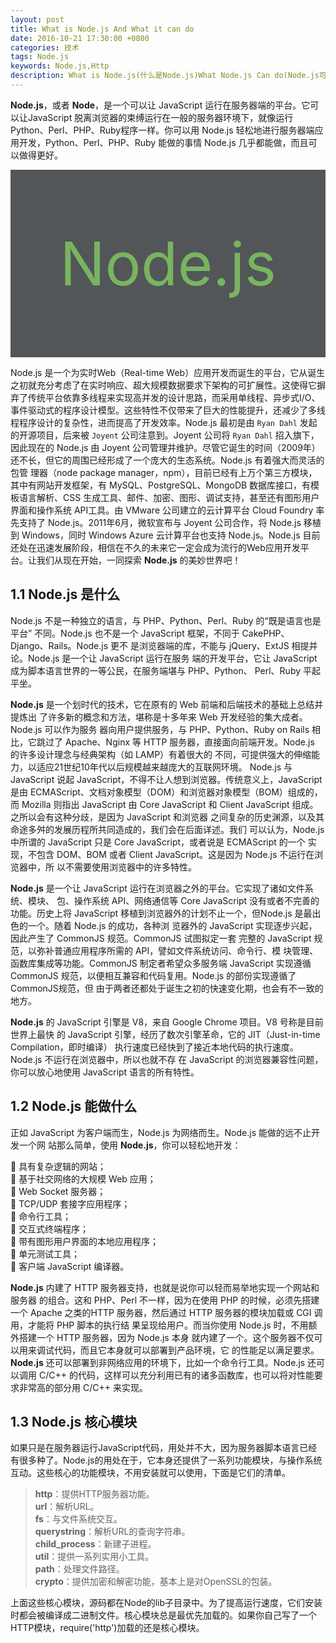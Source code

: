 ```yaml
---
layout: post
title: What is Node.js And What it can do
date: 2016-10-21 17:30:00 +0800
categories: 技术
tags: Node.js
keywords: Node.js,Http
description: What is Node.js(什么是Node.js)What Node.js Can do(Node.js可以作什么);
---
```


**Node.js**，或者 **Node**，是一个可以让 JavaScript 运行在服务器端的平台。它可以让JavaScript 脱离浏览器的束缚运行在一般的服务器环境下，就像运行 Python、Perl、PHP、Ruby程序一样。你可以用 Node.js 轻松地进行服务器端应用开发，Python、Perl、PHP、Ruby 能做的事情 Node.js 几乎都能做，而且可以做得更好。

<style>
.nodejs{
    color: #79B45F;
    font-size: 96px;
    background-color: #525659;
    width: 100%;
    min-height: 100px;
    line-height: 300px;
    text-align: center;
}
</style>   

<div class="nodejs">Node.js</div>

Node.js 是一个为实时Web（Real-time Web）应用开发而诞生的平台，它从诞生之初就充分考虑了在实时响应、超大规模数据要求下架构的可扩展性。这使得它摒弃了传统平台依靠多线程来实现高并发的设计思路，而采用单线程、异步式I/O、事件驱动式的程序设计模型。这些特性不仅带来了巨大的性能提升，还减少了多线程程序设计的复杂性，进而提高了开发效率。Node.js 最初是由 `Ryan Dahl` 发起的开源项目，后来被 `Joyent` 公司注意到。Joyent 公司将 `Ryan Dahl` 招入旗下，因此现在的 Node.js 由 Joyent 公司管理并维护。尽管它诞生的时间（2009年）还不长，但它的周围已经形成了一个庞大的生态系统。Node.js 有着强大而灵活的包管
理器（node package manager，npm），目前已经有上万个第三方模块，其中有网站开发框架，有 MySQL、PostgreSQL、MongoDB 数据库接口，有模板语言解析、CSS 生成工具、邮件、加密、图形、调试支持，甚至还有图形用户界面和操作系统 API工具。由 VMware 公司建立的云计算平台 Cloud Foundry 率先支持了 Node.js。2011年6月，微软宣布与 Joyent 公司合作，将 Node.js 移植到 Windows，同时 Windows Azure 云计算平台也支持 Node.js。Node.js 目前还处在迅速发展阶段，相信在不久的未来它一定会成为流行的Web应用开发平台。让我们从现在开始，一同探索 **Node.js** 的美妙世界吧！

## 1.1 Node.js 是什么

Node.js 不是一种独立的语言，与 PHP、Python、Perl、Ruby 的“既是语言也是平台”
不同。Node.js 也不是一个 JavaScript 框架，不同于 CakePHP、Django、Rails。Node.js 更不
是浏览器端的库，不能与 jQuery、ExtJS 相提并论。Node.js 是一个让 JavaScript 运行在服务
端的开发平台，它让 JavaScript 成为脚本语言世界的一等公民，在服务端堪与 PHP、Python、
Perl、Ruby 平起平坐。

**Node.js** 是一个划时代的技术，它在原有的 Web 前端和后端技术的基础上总结并提炼出
了许多新的概念和方法，堪称是十多年来 Web 开发经验的集大成者。Node.js 可以作为服务
器向用户提供服务，与 PHP、Python、Ruby on Rails 相比，它跳过了 Apache、Nginx 等 HTTP
服务器，直接面向前端开发。Node.js 的许多设计理念与经典架构（如 LAMP）有着很大的
不同，可提供强大的伸缩能力，以适应21世纪10年代以后规模越来越庞大的互联网环境。
Node.js 与 JavaScript 说起 JavaScript，不得不让人想到浏览器。传统意义上，JavaScript 是由 ECMAScript、文档对象模型（DOM）和浏览器对象模型（BOM）组成的，而 Mozilla 则指出 JavaScript 由
Core JavaScript 和 Client JavaScript 组成。之所以会有这种分歧，是因为 JavaScript 和浏览器
之间复杂的历史渊源，以及其命途多舛的发展历程所共同造成的，我们会在后面详述。我们
可以认为，Node.js 中所谓的 JavaScript 只是 Core JavaScript，或者说是 ECMAScript 的一个
实现，不包含 DOM、BOM 或者 Client JavaScript。这是因为 Node.js 不运行在浏览器中，所
以不需要使用浏览器中的许多特性。


**Node.js** 是一个让 JavaScript 运行在浏览器之外的平台。它实现了诸如文件系统、模块、
包、操作系统 API、网络通信等 Core JavaScript 没有或者不完善的功能。历史上将 JavaScript
移植到浏览器外的计划不止一个，但Node.js 是最出色的一个。随着 Node.js 的成功，各种浏
览器外的 JavaScript 实现逐步兴起，因此产生了 CommonJS 规范。CommonJS 试图拟定一套
完整的 JavaScript 规范，以弥补普通应用程序所需的 API，譬如文件系统访问、命令行、模
块管理、函数库集成等功能。CommonJS 制定者希望众多服务端 JavaScript 实现遵循
CommonJS 规范，以便相互兼容和代码复用。Node.js 的部份实现遵循了CommonJS规范，但
由于两者还都处于诞生之初的快速变化期，也会有不一致的地方。


**Node.js** 的 JavaScript 引擎是 V8，来自 Google Chrome 项目。V8 号称是目前世界上最快
的 JavaScript 引擎，经历了数次引擎革命，它的 JIT（Just-in-time Compilation，即时编译）
执行速度已经快到了接近本地代码的执行速度。Node.js 不运行在浏览器中，所以也就不存
在 JavaScript 的浏览器兼容性问题，你可以放心地使用 JavaScript 语言的所有特性。

## 1.2 Node.js 能做什么

正如 JavaScript 为客户端而生，Node.js 为网络而生。Node.js 能做的远不止开发一个网
站那么简单，使用 **Node.js**，你可以轻松地开发：

 具有复杂逻辑的网站；                            
 基于社交网络的大规模 Web 应用；      
 Web Socket 服务器；      
 TCP/UDP 套接字应用程序；      
 命令行工具；      
 交互式终端程序；      
 带有图形用户界面的本地应用程序；      
 单元测试工具；      
 客户端 JavaScript 编译器。      

**Node.js** 内建了 HTTP 服务器支持，也就是说你可以轻而易举地实现一个网站和服务器
的组合。这和 PHP、Perl 不一样，因为在使用 PHP 的时候，必须先搭建一个 Apache 之类的HTTP 服务器，然后通过 HTTP 服务器的模块加载或 CGI 调用，才能将 PHP 脚本的执行结
果呈现给用户。而当你使用 Node.js 时，不用额外搭建一个 HTTP 服务器，因为 Node.js 本身
就内建了一个。这个服务器不仅可以用来调试代码，而且它本身就可以部署到产品环境，它
的性能足以满足要求。**Node.js** 还可以部署到非网络应用的环境下，比如一个命令行工具。Node.js 还可以调用
C/C++ 的代码，这样可以充分利用已有的诸多函数库，也可以将对性能要求非常高的部分用
C/C++ 来实现。

## 1.3 Node.js 核心模块

如果只是在服务器运行JavaScript代码，用处并不大，因为服务器脚本语言已经有很多种了。Node.js的用处在于，它本身还提供了一系列功能模块，与操作系统互动。这些核心的功能模块，不用安装就可以使用，下面是它们的清单。

>**http**：提供HTTP服务器功能。        
**url**：解析URL。        
**fs**：与文件系统交互。        
**querystring**：解析URL的查询字符串。        
**child_process**：新建子进程。        
**util**：提供一系列实用小工具。        
**path**：处理文件路径。        
**crypto**：提供加密和解密功能，基本上是对OpenSSL的包装。        

上面这些核心模块，源码都在Node的lib子目录中。为了提高运行速度，它们安装时都会被编译成二进制文件。核心模块总是最优先加载的。如果你自己写了一个HTTP模块，require('http')加载的还是核心模块。
